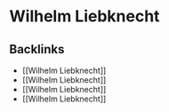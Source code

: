 # Wilhelm Liebknecht



<a id="org4c4e5a6"></a>

## Backlinks

-   [[Wilhelm Liebknecht]]
-   [[Wilhelm Liebknecht]]
-   [[Wilhelm Liebknecht]]
-   [[Wilhelm Liebknecht]]
